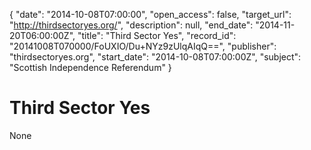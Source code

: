 {
  "date": "2014-10-08T07:00:00", 
  "open_access": false, 
  "target_url": "http://thirdsectoryes.org/", 
  "description": null, 
  "end_date": "2014-11-20T06:00:00Z", 
  "title": "Third Sector Yes", 
  "record_id": "20141008T070000/FoUXIO/Du+NYz9zUlqAIqQ==", 
  "publisher": "thirdsectoryes.org", 
  "start_date": "2014-10-08T07:00:00Z", 
  "subject": "Scottish Independence Referendum"
}

# Third Sector Yes

None